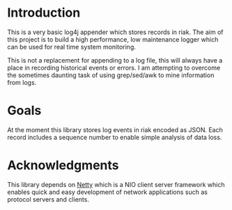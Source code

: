 # Introduction

This is a very basic log4j appender which stores records in riak. The aim of this project is to build a high
performance, low maintenance logger which can be used for real time system monitoring.

This is not a replacement for appending to a log file, this will always have a place in recording historical events
or errors. I am attempting to overcome the sometimes daunting task of using grep/sed/awk to mine information from logs.

# Goals

At the moment this library stores log events in riak encoded as JSON. Each record includes a sequence number to
enable simple analysis of data loss.

# Acknowledgments

 This library depends on [Netty](http://www.jboss.org/netty) which is a NIO client server framework which enables
 quick and easy development of network applications such as protocol servers and clients.
